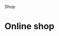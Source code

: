 <!DOCTYPE html>
<html lang="en">
<head>
    <meta charset="UTF-8">
    <meta name="viewport"
          content="widht=device-width, user-scalable=no, initial-scale=1.0, maximum-scale=1.0, minimum-scale=1.0">
    Shop
</head>
<body>
    <div id="main">
        <h1>Online shop</h1>
    </div>
</body>
</html>
